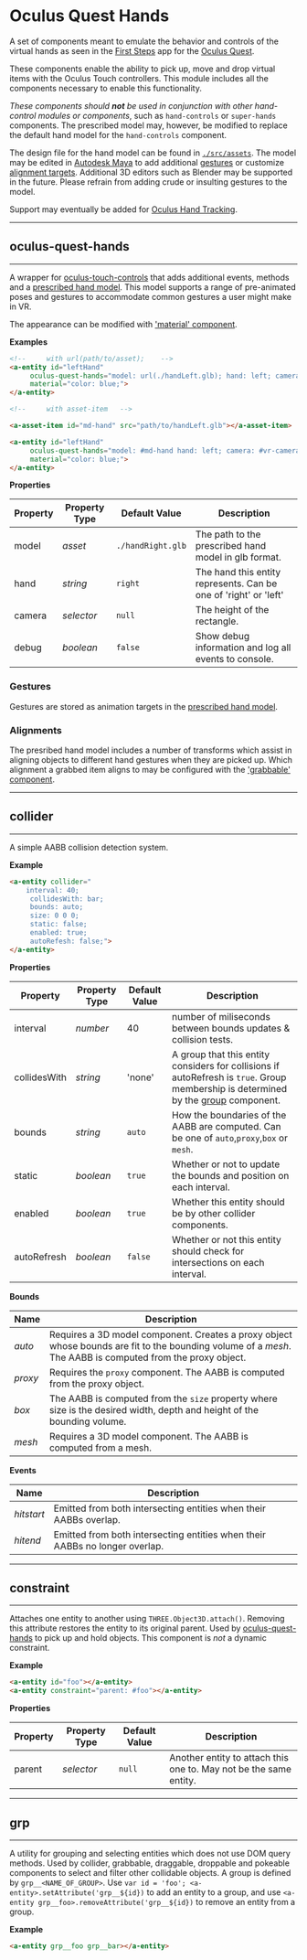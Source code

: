 # **Oculus Quest Hands**

A set of components meant to emulate the behavior and controls of the virtual hands as seen in the [First Steps](https://www.oculus.com/experiences/quest/1863547050392688) app for the [Oculus Quest](https://www.oculus.com/quest/).

These components enable the ability to pick up, move and drop virtual items with the Oculus Touch controllers. This module includes all the components necessary to enable this functionality. 

_These components should **not** be used in conjunction with other hand-control modules or components_, such as `hand-controls` or `super-hands` components. The prescribed model may, however, be modified to replace the default hand model for the `hand-controls` component.

The design file for the hand model can be found in [`./src/assets`](./src/assets). The model may be edited in [Autodesk Maya](https;//autodesk.com/maya) to add additional [gestures](#Gestures) or customize [alignment targets](#Alignments). Additional 3D editors such as Blender may be supported in the future. Please refrain from adding crude or insulting gestures to the model.


Support may eventually be added for [Oculus Hand Tracking](https://www.oculus.com/blog/introducing-hand-tracking-on-oculus-quest-bringing-your-real-hands-into-vr/?locale=en_US).

<hr>

## **oculus-quest-hands**

<hr>

A wrapper for [oculus-touch-controls](https://aframe.io/docs/master/components/oculus-touch-controls.html) that adds additional events, methods and a [prescribed hand model](./assets.md). This model supports a range of pre-animated poses and gestures to accommodate common gestures a user might make in VR.

The appearance can be modified with ['material' component](https://aframe.io/docs/master/components/material.html).

**Examples**

```html
<!--     with url(path/to/asset);    -->
<a-entity id="leftHand" 
	 oculus-quest-hands="model: url(./handLeft.glb); hand: left; camera: #vr-camera;"
	 material="color: blue;">
</a-entity>
```
```html
<!--     with asset-item   -->

<a-asset-item id="md-hand" src="path/to/handLeft.glb"></a-asset-item>

<a-entity id="leftHand" 
	 oculus-quest-hands="model: #md-hand hand: left; camera: #vr-camera;"
	 material="color: blue;">
</a-entity>
```

**Properties**

| Property | Property Type | Default Value |  Description  |
|---|---|---|---|
|  model | _asset_ |  `./handRight.glb` | The path to the prescribed hand model in glb format. |
|  hand | _string_  |  `right`  | The hand this entity represents. Can be one of 'right' or 'left' |
|  camera | _selector_  |  `null`  | The height of the rectangle. |
|  debug | _boolean_  |  `false`  | Show debug information and log all events to console. |


### Gestures

Gestures are stored as animation targets in the [prescribed hand model](./assets.md). 

### Alignments

The presribed hand model includes a number of transforms which assist in aligning objects to different hand gestures when they are picked up. Which alignment a grabbed item aligns to may be configured with the ['grabbable' component](##grabbable).

<hr>

## **collider**

<hr>

A simple AABB collision detection system.

**Example**

```html
<a-entity collider="
    interval: 40; 
	 collidesWith: bar; 
	 bounds: auto; 
	 size: 0 0 0;
	 static: false; 
	 enabled: true; 
	 autoRefesh: false;">
</a-entity>
```

**Properties**

| Property | Property Type | Default Value |  Description  |
|---|---|---|---|
|  interval | _number_ |  40 | number of miliseconds between bounds updates & collision tests.  |
|  collidesWith | _string_  |  'none'  | A group that this entity considers for collisions if autoRefresh is `true`. Group membership is determined by the [group](##grp) component. |
|  bounds | _string_  |  `auto`  | How the boundaries of the AABB are computed. Can be one of `auto`,`proxy`,`box` or `mesh`. |
|  static | _boolean_  |  `true`  | Whether or not to update the bounds and position on each interval. |
|  enabled | _boolean_  |  `true`  | Whether this entity should be by other collider components. |
|  autoRefresh | _boolean_  |  `false`  | Whether or not this entity should check for intersections on each interval. |

**Bounds**

| Name |  Description  |
|---|---|
|  _auto_ | Requires a 3D model component. Creates a proxy object whose bounds are fit to the bounding volume of a _mesh_. The AABB is computed from the proxy object. |
|  _proxy_ | Requires the `proxy` component. The AABB is computed from the proxy object. |
|  _box_ | The AABB is computed from the `size` property where size is the desired width, depth and height of the bounding volume. |
|  _mesh_ | Requires a 3D model component. The AABB is computed from a mesh. |

**Events**

| Name |  Description  |
|---|---|
|  _hitstart_ | Emitted from both intersecting entities when their AABBs overlap. |
|  _hitend_ | Emitted from both intersecting entities when their AABBs no longer overlap. |

<hr>

## **constraint**

<hr>

Attaches one entity to another using `THREE.Object3D.attach()`. Removing this attribute restores the entity to its original parent. Used by [oculus-quest-hands](##oculus-quest-hands) to pick up and hold objects. This component is _not_ a dynamic constraint. 

**Example**

```html
<a-entity id="foo"></a-entity>
<a-entity constraint="parent: #foo"></a-entity>
```

**Properties**

| Property | Property Type | Default Value |  Description  |
|---|---|---|---|
|  parent | _selector_ |  `null` | Another entity to attach this one to. May not be the same entity.  |

<hr>

## **grp**

<hr>

A utility for grouping and selecting entities which does not use DOM query methods. Used by collider, grabbable, draggable, droppable and pokeable components to select and filter other collidable objects. A group is defined by `grp__<NAME_OF_GROUP>`. Use `var id = 'foo'; <a-entity>.setAttribute('grp__${id})` to add an entity to a group, and use `<a-entity grp__foo>.removeAttribute('grp__${id})` to remove an entity from a group. 

**Example**

```html
<a-entity grp__foo grp__bar></a-entity>
```
